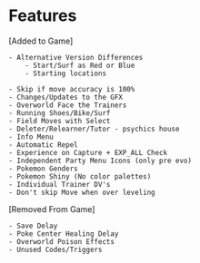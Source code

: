 # Features

[Added to Game]

    - Alternative Version Differences
	    - Start/Surf as Red or Blue
	    - Starting locations

	- Skip if move accuracy is 100%
	- Changes/Updates to the GFX
	- Overworld Face the Trainers
	- Running Shoes/Bike/Surf
	- Field Moves with Select
	- Deleter/Relearner/Tutor - psychics house
	- Info Menu
	- Automatic Repel
	- Experience on Capture + EXP_ALL Check
	- Independent Party Menu Icons (only pre evo)
	- Pokemon Genders
	- Pokemon Shiny (No color palettes)
	- Individual Trainer DV's
	- Don't skip Move when over leveling

[Removed From Game]

	- Save Delay
	- Poke Center Healing Delay
	- Overworld Poison Effects
	- Unused Codes/Triggers
